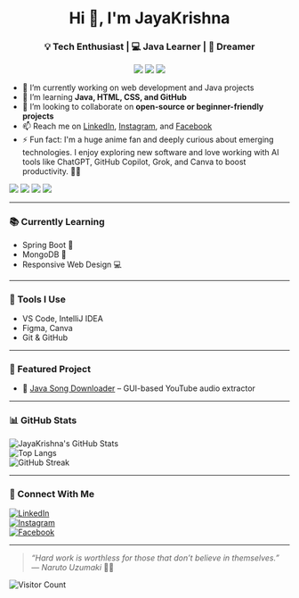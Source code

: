 <h1 align="center">Hi 👋, I'm JayaKrishna</h1>
<h3 align="center">💡 Tech Enthusiast | 💻 Java Learner | 🌊 Dreamer</h3>

<p align="center">
  <img src="https://img.shields.io/badge/Tech-Lover-blueviolet?style=for-the-badge&logo=OpenAI&logoColor=white" />
  <img src="https://img.shields.io/badge/Made_with-Passion-ff69b4?style=for-the-badge" />
  <img src="https://img.shields.io/badge/Anime_Fan-000000?style=for-the-badge&logo=Crunchyroll&logoColor=orange" />
</p>

- 🔭 I’m currently working on web development and Java projects  
- 🌱 I’m learning **Java, HTML, CSS, and GitHub**  
- 👯 I’m looking to collaborate on **open-source or beginner-friendly projects**  
- 📫 Reach me on [LinkedIn](https://www.linkedin.com/in/jayakrishna-polaki-807741268/), [Instagram](https://www.instagram.com/jayakrishna_jkyt/), and [Facebook](https://www.facebook.com/Jayakrishna.polaki/)  
- ⚡ Fun fact: I'm a huge anime fan and deeply curious about emerging technologies. I enjoy exploring new software and love working with AI tools like ChatGPT, GitHub Copilot, Grok, and Canva to boost productivity. 🤖🎯

<p>
  <img src="https://img.shields.io/badge/ChatGPT-10a37f?logo=openai&logoColor=white&style=flat-square" />
  <img src="https://img.shields.io/badge/GitHub Copilot-%20-4B8BBE?style=flat-square&logo=github&logoColor=white" />
  <img src="https://img.shields.io/badge/Grok-000000?logo=x&logoColor=white&label=Grok&style=flat-square" />
  <img src="https://img.shields.io/badge/Canva-00C4CC?logo=canva&logoColor=white&style=flat-square" />
</p>

---

### 📚 Currently Learning
- Spring Boot 🌱  
- MongoDB 🍃  
- Responsive Web Design 💻  

---

### 🧰 Tools I Use
- VS Code, IntelliJ IDEA  
- Figma, Canva  
- Git & GitHub  

---

### 🚀 Featured Project

- 🎵 [Java Song Downloader](https://github.com/PolakiJayaKrishna/SongDownloader) – GUI-based YouTube audio extractor  

---

### 📊 GitHub Stats

![JayaKrishna's GitHub Stats](https://github-readme-stats.vercel.app/api?username=PolakiJayaKrishna&show_icons=true&theme=tokyonight)  
![Top Langs](https://github-readme-stats.vercel.app/api/top-langs/?username=PolakiJayaKrishna&layout=compact&theme=tokyonight)  
![GitHub Streak](https://github-readme-streak-stats.herokuapp.com?user=PolakiJayaKrishna&theme=tokyonight)

---

### 🔗 Connect With Me

[![LinkedIn](https://img.shields.io/badge/LinkedIn-blue?logo=linkedin&style=for-the-badge)](https://www.linkedin.com/in/jayakrishna-polaki-807741268/)  
[![Instagram](https://img.shields.io/badge/Instagram-E4405F?logo=instagram&logoColor=white&style=for-the-badge)](https://www.instagram.com/jayakrishna_jkyt/)  
[![Facebook](https://img.shields.io/badge/Facebook-1877F2?logo=facebook&logoColor=white&style=for-the-badge)](https://www.facebook.com/Jayakrishna.polaki/)

---

> *“Hard work is worthless for those that don’t believe in themselves.”*  
> — *Naruto Uzumaki* 🍜🔥  

![Visitor Count](https://komarev.com/ghpvc/?username=PolakiJayaKrishna&style=flat-square)
